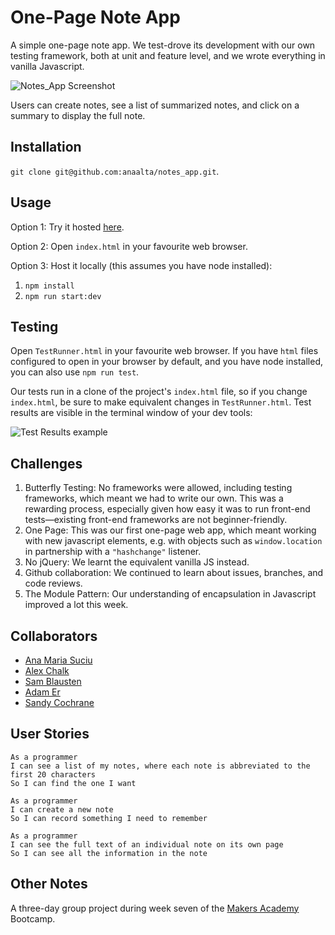 # One-Page Note App

A simple one-page note app. We test-drove its development with our own testing framework, both at unit and feature level, and we wrote everything in vanilla Javascript.

![Notes_App Screenshot](http://i.imgur.com/fmOL8NH.png)

Users can create notes, see a list of summarized notes, and click on a summary to display the full note.

## Installation

`git clone git@github.com:anaalta/notes_app.git`.

## Usage

Option 1: Try it hosted [here](https://anaalta.github.io/notes_app/).

Option 2: Open `index.html` in your favourite web browser.

Option 3: Host it locally (this assumes you have node installed): 
1. `npm install`
2. `npm run start:dev`

## Testing

Open `TestRunner.html` in your favourite web browser. If you have `html` files configured to open in your browser by default, and you have node installed, you can also use `npm run test`.

Our tests run in a clone of the project's `index.html` file, so if you change `index.html`, be sure to make equivalent changes in `TestRunner.html`. Test results are visible in the terminal window of your dev tools:

![Test Results example](http://i.imgur.com/W8L3VQX.png)

## Challenges

1. Butterfly Testing: No frameworks were allowed, including testing frameworks, which meant we had to write our own. This was a rewarding process, especially given how easy it was to run front-end tests—existing front-end frameworks are not beginner-friendly.
2. One Page: This was our first one-page web app, which meant working with new javascript elements, e.g. with objects such as `window.location` in partnership with a `"hashchange"` listener.
3. No jQuery: We learnt the equivalent vanilla JS instead.
4. Github collaboration: We continued to learn about issues, branches, and code reviews.
5. The Module Pattern: Our understanding of encapsulation in Javascript improved a lot this week.


## Collaborators

* [Ana Maria Suciu](https://github.com/anaalta)
* [Alex Chalk](https://github.com/adc17)
* [Sam Blausten](https://github.com/sblausten)
* [Adam Er](https://github.com/adamerdemer)
* [Sandy Cochrane](https://github.com/axcochrane)

User Stories
------------
```
As a programmer
I can see a list of my notes, where each note is abbreviated to the first 20 characters
So I can find the one I want
```

```
As a programmer
I can create a new note
So I can record something I need to remember
```

```
As a programmer
I can see the full text of an individual note on its own page
So I can see all the information in the note
```

## Other Notes

A three-day group project during week seven of the [Makers Academy](http://www.makersacademy.com) Bootcamp.

